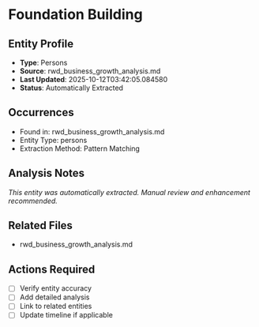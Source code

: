 # Foundation Building

## Entity Profile
- **Type**: Persons
- **Source**: rwd_business_growth_analysis.md
- **Last Updated**: 2025-10-12T03:42:05.084580
- **Status**: Automatically Extracted

## Occurrences
- Found in: rwd_business_growth_analysis.md
- Entity Type: persons
- Extraction Method: Pattern Matching

## Analysis Notes
*This entity was automatically extracted. Manual review and enhancement recommended.*

## Related Files
- rwd_business_growth_analysis.md

## Actions Required
- [ ] Verify entity accuracy
- [ ] Add detailed analysis
- [ ] Link to related entities
- [ ] Update timeline if applicable
